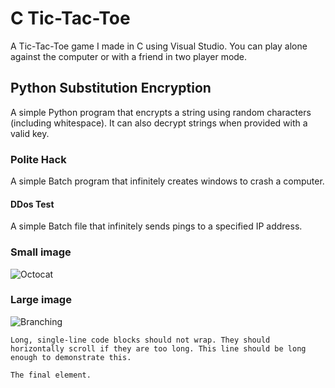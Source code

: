 
<!-- Text can be **bold**, _italic_, or ~~strikethrough~~. -->

<!-- [Link to another page](./another-page.html). -->

# C Tic-Tac-Toe

A Tic-Tac-Toe game I made in C using Visual Studio. You can play alone against the computer or with a friend in two player mode.

## Python Substitution Encryption

A simple Python program that encrypts a string using random characters (including whitespace). It can also decrypt strings when provided with a valid key.

### Polite Hack

A simple Batch program that infinitely creates windows to crash a computer.

#### DDos Test

A simple Batch file that infinitely sends pings to a specified IP address.

### Small image

![Octocat](https://github.githubassets.com/images/icons/emoji/octocat.png)

### Large image

![Branching](https://guides.github.com/activities/hello-world/branching.png)

```
Long, single-line code blocks should not wrap. They should horizontally scroll if they are too long. This line should be long enough to demonstrate this.
```

```
The final element.
```
